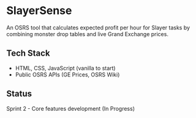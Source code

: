 # SlayerSense

An OSRS tool that calculates expected profit per hour for Slayer tasks by combining monster drop tables and live Grand Exchange prices.

## Tech Stack 
- HTML, CSS, JavaScript (vanilla to start)
- Public OSRS APIs (GE Prices, OSRS Wiki)

## Status
Sprint 2 - Core features development (In Progress)